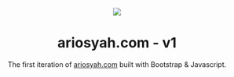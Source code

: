 <p align="center">
  <img src="https://img.icons8.com/color/48/000000/magritte.png"/>
</p>
<h1 align="center">
  ariosyah.com - v1
</h1>
<p align="center">
  The first iteration of <a href="https://ariosyah.com" target="_blank">ariosyah.com</a> built with Bootstrap & Javascript.
</p>
